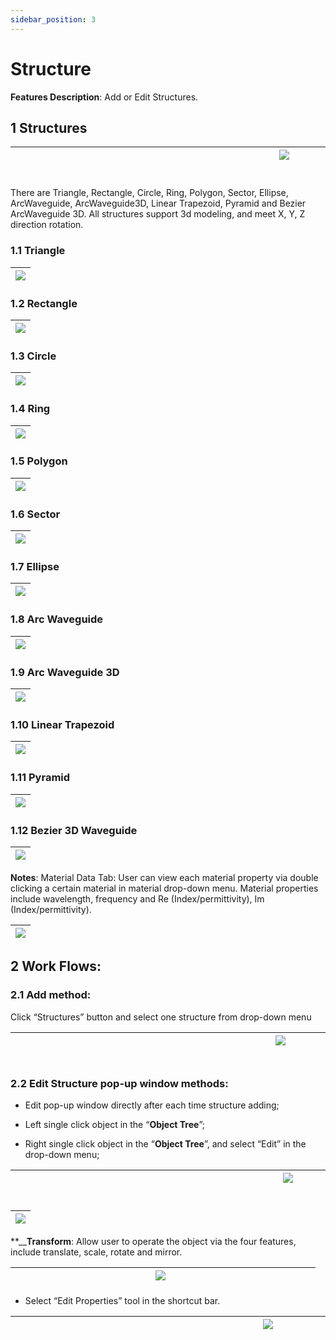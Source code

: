 ```yaml
---
sidebar_position: 3
---
```




# Structure

**Features Description**: Add or Edit Structures.

## 1 Structures 


|&emsp;&emsp;&emsp;&emsp;&emsp;&emsp;&emsp;&emsp;&emsp;&emsp;&emsp;&emsp;&emsp;&emsp;&emsp;&emsp;&emsp;&emsp;&emsp;&emsp;&emsp;&emsp;&emsp; ![](../../static/img/tutorial/structures/structures.png)&emsp;&emsp;&emsp;&emsp;&emsp;&emsp;&emsp;&emsp;&emsp;&emsp;&emsp;&emsp;&emsp;&emsp;&emsp;&emsp;&emsp;&emsp;&emsp;&emsp;&emsp;&emsp;&emsp; | 
| :------------------------------------------------------------: | 



There are Triangle, Rectangle, Circle, Ring, Polygon, Sector, Ellipse, ArcWaveguide, ArcWaveguide3D, Linear Trapezoid, Pyramid and Bezier ArcWaveguide 3D. All structures support 3d modeling, and meet X, Y, Z direction rotation.

### 1.1 Triangle

|![](../../static/img/tutorial/structures/triangle.png) | 
| :------------------------------------------------------------: | 


### 1.2 Rectangle

|![](../../static/img/tutorial/structures/rectangle.png) | 
| :------------------------------------------------------------: | 


### 1.3 Circle
|![](../../static/img/tutorial/structures/circle.png) | 
| :------------------------------------------------------------: | 


### 1.4 Ring

| ![](../../static/img/tutorial/structures/ring.png)| 
| :------------------------------------------------------------: | 

### 1.5 Polygon

| ![](../../static/img/tutorial/structures/polygon.png)| 
| :------------------------------------------------------------: | 

### 1.6 Sector

| ![](../../static/img/tutorial/structures/sector.png)| 
| :------------------------------------------------------------: | 

### 1.7 Ellipse

| ![](../../static/img/tutorial/structures/ellipse.png)| 
| :------------------------------------------------------------: | 

### 1.8 Arc Waveguide

| ![](../../static/img/tutorial/structures/arc_waveguide.png)| 
| :------------------------------------------------------------: | 

### 1.9 Arc Waveguide 3D

| ![](../../static/img/tutorial/structures/arc_waveguide_3D.png)| 
| :------------------------------------------------------------: | 

### 1.10 Linear Trapezoid

| ![](../../static/img/tutorial/structures/linear_trapezoid.png)| 
| :------------------------------------------------------------: | 

### 1.11 Pyramid

| ![](../../static/img/tutorial/structures/pyramid.png)| 
| :------------------------------------------------------------: | 

### 1.12 Bezier 3D Waveguide

| ![](../../static/img/tutorial/structures/bezier.png)| 
| :------------------------------------------------------------: | 



**Notes**: Material Data Tab: User can view each material property via double clicking a certain material in material drop-down menu. Material properties include wavelength, frequency and Re (Index/permittivity), Im (Index/permittivity).


|![](../../static/img/tutorial/structures/materialDataTab.png)|
| :------------------------------------------------------------: | 

## 2 Work Flows: 

### 2.1 Add method:

Click “Structures” button and select one structure from drop-down menu

|&ensp;&emsp;&emsp;&emsp;&emsp;&emsp;&emsp;&emsp;&emsp;&emsp;&emsp;&emsp;&emsp;&emsp;&emsp;&emsp;&emsp;&emsp;&emsp;&emsp;&emsp;&emsp;&emsp;![](../../static/img/tutorial/structures/addMethod.png)&emsp;&emsp;&emsp;&emsp;&emsp;&emsp;&emsp;&emsp;&emsp;&emsp;&emsp;&emsp;&emsp;&emsp;&emsp;&emsp;&emsp;&emsp;&emsp;&emsp;&emsp;&emsp;|
| :------------------------------------------------------------: |   



### 2.2 Edit Structure pop-up window methods:

+	Edit pop-up window directly after each time structure adding;
+	Left single click object in the “**Object Tree**”;

+	Right single click object in the “**Object Tree**”, and select “Edit” in the drop-down menu;

|&emsp;&emsp;&emsp;&emsp;&emsp;&emsp;&emsp;&emsp;&emsp;&emsp;&emsp;&emsp;&emsp;&emsp;&emsp;&emsp;&emsp;&emsp;&emsp;&emsp;&emsp;&emsp;&emsp;&emsp;![](../../static/img/tutorial/structures/objectTree.png)&emsp;&emsp;&emsp;&emsp;&emsp;&emsp;&emsp;&emsp;&emsp;&emsp;&emsp;&emsp;&emsp;&emsp;&emsp;&emsp;&emsp;&emsp;&emsp;&emsp;&emsp;&emsp;&emsp;|
| :------------------------------------------------------------: |

|![](../../static/img/tutorial/structures/chat.png)|
| :------------------------------------------------------------: |


**__**Transform**: Allow user to operate the object via the four features, include translate, scale, rotate and mirror.

|&emsp;&emsp;&emsp;&emsp;&emsp;&emsp;&emsp;&emsp;&emsp;&emsp;&emsp;&emsp;&emsp;&emsp;![](../../static/img/tutorial/structures/tranform.png)&ensp;&emsp;&emsp;&emsp;&emsp;&emsp;&emsp;&emsp;&emsp;&emsp;&emsp;&emsp;&emsp;&emsp;&emsp;|
| :------------------------------------------------------------: |


+	Select “Edit Properties” tool in the shortcut bar.

|&emsp;&emsp;&emsp;&emsp;&emsp;&emsp;&emsp;&emsp;&emsp;&emsp;&emsp;&emsp;&emsp;&emsp;&emsp;&emsp;&emsp;&emsp;&emsp;&emsp;![](../../static/img/tutorial/structures/editProperties.png)&emsp;&emsp;&emsp;&emsp;&emsp;&emsp;&emsp;&emsp;&emsp;&emsp;&emsp;&emsp;&emsp;&emsp;&emsp;&emsp;&emsp;&emsp;&emsp;&emsp;|
| :------------------------------------------------------------: |